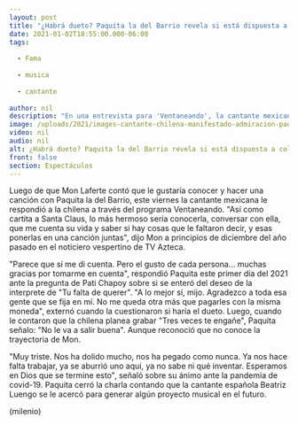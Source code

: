 ```yaml
---
layout: post
title: "¿Habrá dueto? Paquita la del Barrio revela si está dispuesta a colaborar con Mon Laferte"
date: 2021-01-02T18:55:00.000-06:00
tags:
  
  - Fama
  
  - musica
  
  - cantante
  
author: nil
description: "En una entrevista para 'Ventaneando', la cantante mexicana le reveló a Pati Chapoy si haría una colaboración con la artista chilena. "
image: /uploads/2021/images-cantante-chilena-manifestado-admiracion-paquita.jpg
video: nil
audio: nil
alt: ¿Habrá dueto? Paquita la del Barrio revela si está dispuesta a colaborar con Mon Laferte
front: false
section: Espectáculos
---
```


Luego de que Mon Laferte contó que le gustaría conocer y hacer una canción con Paquita la del Barrio, este viernes la cantante mexicana le respondió a la chilena a través del programa Ventaneando. "Así como cartita a Santa Claus, lo más hermoso sería conocerla, conversar con ella, que me cuenta su vida y saber si hay cosas que le faltaron decir, y esas ponerlas en una canción juntas", dijo Mon a principios de diciembre del año pasado en el noticiero vespertino de TV Azteca. 

"Parece que sí me di cuenta. Pero el gusto de cada persona... muchas gracias por tomarme en cuenta", respondió Paquita este primer día del 2021 ante la pregunta de Pati Chapoy sobre si se enteró del deseo de la interprete de "Tu falta de querer". "A lo mejor sí, mijo. Agradezco a toda esa gente que se fija en mí. No me queda otra más que pagarles con la misma moneda", externó cuando la cuestionaron si haría el dueto. Luego, cuando le contaron que la chilena planea grabar "Tres veces te engañe", Paquita señalo: "No le va a salir buena". Aunque reconoció que no conoce la trayectoria de Mon. 

"Muy triste. Nos ha dolido mucho, nos ha pegado como nunca. Ya nos hace falta trabajar, ya se aburrió uno aquí, ya no sabe ni qué inventar. Esperamos en Dios que se termine esto", señaló sobre su ánimo ante la pandemia de covid-19.   Paquita cerró la charla contando que la cantante española Beatriz Luengo se le acercó para generar algún proyecto musical en el futuro.  

(milenio)